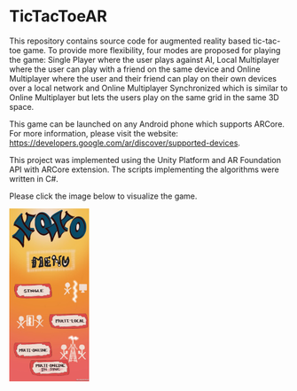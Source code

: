 # TicTacToeAR

This repository contains source code for augmented reality based tic-tac-toe game. To provide more flexibility, four modes are proposed for playing the game: Single Player where the user plays against AI, Local Multiplayer where the user can play with a friend on the same device and Online Multiplayer where the user and their friend can play on their own devices over a local network and Online Multiplayer Synchronized which is similar to Online Multiplayer but lets the users play on the same grid in the same 3D space.

This game can be launched on any Android phone which supports ARCore. For more information, please visit the website: https://developers.google.com/ar/discover/supported-devices. 

This project was implemented using the Unity Platform and AR Foundation API with ARCore extension. The scripts implementing the algorithms were written in C#. 

Please click the image below to visualize the game. 

[<img src="https://github.com/smriti-joshi/TicTacToeAR/blob/main/img_git.jpg" alt="alt text" width="144" height="312" class="center">](https://youtu.be/NMCiR3yJtHE)



